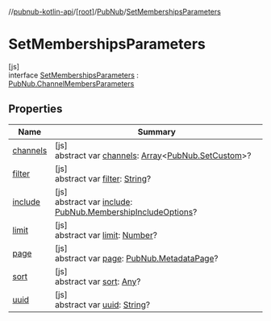 //[pubnub-kotlin-api](../../../../index.md)/[[root]](../../index.md)/[PubNub](../index.md)/[SetMembershipsParameters](index.md)

# SetMembershipsParameters

[js]\
interface [SetMembershipsParameters](index.md) : [PubNub.ChannelMembersParameters](../-channel-members-parameters/index.md)

## Properties

| Name | Summary |
|---|---|
| [channels](channels.md) | [js]<br>abstract var [channels](channels.md): [Array](https://kotlinlang.org/api/latest/jvm/stdlib/kotlin-stdlib/kotlin/-array/index.html)&lt;[PubNub.SetCustom](../-set-custom/index.md)&gt;? |
| [filter](../-channel-members-parameters/filter.md) | [js]<br>abstract var [filter](../-channel-members-parameters/filter.md): [String](https://kotlinlang.org/api/latest/jvm/stdlib/kotlin-stdlib/kotlin/-string/index.html)? |
| [include](../-channel-members-parameters/include.md) | [js]<br>abstract var [include](../-channel-members-parameters/include.md): [PubNub.MembershipIncludeOptions](../-membership-include-options/index.md)? |
| [limit](../-channel-members-parameters/limit.md) | [js]<br>abstract var [limit](../-channel-members-parameters/limit.md): [Number](https://kotlinlang.org/api/latest/jvm/stdlib/kotlin-stdlib/kotlin/-number/index.html)? |
| [page](../-channel-members-parameters/page.md) | [js]<br>abstract var [page](../-channel-members-parameters/page.md): [PubNub.MetadataPage](../-metadata-page/index.md)? |
| [sort](../-channel-members-parameters/sort.md) | [js]<br>abstract var [sort](../-channel-members-parameters/sort.md): [Any](https://kotlinlang.org/api/latest/jvm/stdlib/kotlin-stdlib/kotlin/-any/index.html)? |
| [uuid](uuid.md) | [js]<br>abstract var [uuid](uuid.md): [String](https://kotlinlang.org/api/latest/jvm/stdlib/kotlin-stdlib/kotlin/-string/index.html)? |
